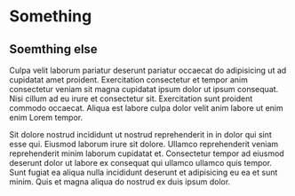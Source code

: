 # Something

## Soemthing else

Culpa velit laborum pariatur deserunt pariatur occaecat do adipisicing ut ad cupidatat amet proident. Exercitation consectetur et tempor anim consectetur veniam sit magna cupidatat ipsum dolor ut ipsum consequat. Nisi cillum ad eu irure et consectetur sit. Exercitation sunt proident commodo occaecat. Aliqua est labore culpa dolor velit anim labore ut enim enim Lorem tempor.

Sit dolore nostrud incididunt ut nostrud reprehenderit in in dolor qui sint esse qui. Eiusmod laborum irure sit dolore. Ullamco reprehenderit veniam reprehenderit minim laborum cupidatat et. Consectetur tempor ad eiusmod deserunt dolor ut labore ex consequat qui ullamco ullamco quis tempor. Sunt fugiat ea aliqua nulla incididunt deserunt et adipisicing eu ea et sunt minim. Quis et magna aliqua do nostrud ex duis ipsum dolor.
